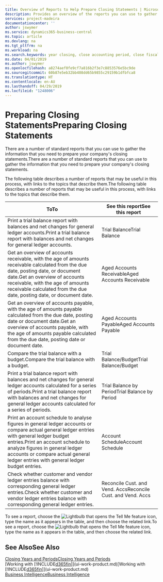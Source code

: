 ```yaml
---
title: Overview of Reports to Help Prepare Closing Statements | Microsoft Docs
description: Provides an overview of the reports you can use to gather information to prepare your company's closing statements when closing the fiscal year.
services: project-madeira
documentationcenter: ''
author: jswymer
ms.service: dynamics365-business-central
ms.topic: article
ms.devlang: na
ms.tgt_pltfrm: na
ms.workload: na
ms.search.keywords: year closing, close accounting period, close fiscal year, aging, creditor payments, vendor payments, assets, liabilities, equity, analysis, reporting, financial report, business intelligence, BI, Power Bi, KPI
ms.date: 04/01/2019
ms.author: jswymer
ms.openlocfilehash: a8274aef0fe9cf7a816b2f3e7c8853576e5bc9de
ms.sourcegitcommit: 60b87e5eb32bb408dd65b9855c29159b1dfbfca8
ms.translationtype: HT
ms.contentlocale: en-AU
ms.lasthandoff: 04/29/2019
ms.locfileid: "1248006"
---
```

# <a name="preparing-closing-statements"></a><span data-ttu-id="6157e-103">Preparing Closing Statements</span><span class="sxs-lookup"><span data-stu-id="6157e-103">Preparing Closing Statements</span></span>
<span data-ttu-id="6157e-104">There are a number of standard reports that you can use to gather the information that you need to prepare your company's closing statements.</span><span class="sxs-lookup"><span data-stu-id="6157e-104">There are a number of standard reports that you can use to gather the information that you need to prepare your company's closing statements.</span></span>

<span data-ttu-id="6157e-105">The following table describes a number of reports that may be useful in this process, with links to the topics that describe them.</span><span class="sxs-lookup"><span data-stu-id="6157e-105">The following table describes a number of reports that may be useful in this process, with links to the topics that describe them.</span></span>

| <span data-ttu-id="6157e-106">To</span><span class="sxs-lookup"><span data-stu-id="6157e-106">To</span></span> | <span data-ttu-id="6157e-107">See this report</span><span class="sxs-lookup"><span data-stu-id="6157e-107">See this report</span></span> |
| --- | --- |
| <span data-ttu-id="6157e-108">Print a trial balance report with balances and net changes for general ledger accounts.</span><span class="sxs-lookup"><span data-stu-id="6157e-108">Print a trial balance report with balances and net changes for general ledger accounts.</span></span> |<span data-ttu-id="6157e-109">Trial Balance</span><span class="sxs-lookup"><span data-stu-id="6157e-109">Trial Balance</span></span> |
| <span data-ttu-id="6157e-110">Get an overview of accounts receivable, with the age of amounts receivable calculated from the due date, posting date, or document date.</span><span class="sxs-lookup"><span data-stu-id="6157e-110">Get an overview of accounts receivable, with the age of amounts receivable calculated from the due date, posting date, or document date.</span></span> |<span data-ttu-id="6157e-111">Aged Accounts Receivable</span><span class="sxs-lookup"><span data-stu-id="6157e-111">Aged Accounts Receivable</span></span> |
| <span data-ttu-id="6157e-112">Get an overview of accounts payable, with the age of amounts payable calculated from the due date, posting date or document date.</span><span class="sxs-lookup"><span data-stu-id="6157e-112">Get an overview of accounts payable, with the age of amounts payable calculated from the due date, posting date or document date.</span></span> |<span data-ttu-id="6157e-113">Aged Accounts Payable</span><span class="sxs-lookup"><span data-stu-id="6157e-113">Aged Accounts Payable</span></span> |
| <span data-ttu-id="6157e-114">Compare the trial balance with a budget.</span><span class="sxs-lookup"><span data-stu-id="6157e-114">Compare the trial balance with a budget.</span></span> |<span data-ttu-id="6157e-115">Trial Balance/Budget</span><span class="sxs-lookup"><span data-stu-id="6157e-115">Trial Balance/Budget</span></span> |
| <span data-ttu-id="6157e-116">Print a trial balance report with balances and net changes for general ledger accounts calculated for a series of periods.</span><span class="sxs-lookup"><span data-stu-id="6157e-116">Print a trial balance report with balances and net changes for general ledger accounts calculated for a series of periods.</span></span> |<span data-ttu-id="6157e-117">Trial Balance by Period</span><span class="sxs-lookup"><span data-stu-id="6157e-117">Trial Balance by Period</span></span> |
| <span data-ttu-id="6157e-118">Print an account schedule to analyse figures in general ledger accounts or compare actual general ledger entries with general ledger budget entries.</span><span class="sxs-lookup"><span data-stu-id="6157e-118">Print an account schedule to analyze figures in general ledger accounts or compare actual general ledger entries with general ledger budget entries.</span></span> |<span data-ttu-id="6157e-119">Account Schedule</span><span class="sxs-lookup"><span data-stu-id="6157e-119">Account Schedule</span></span> |
| <span data-ttu-id="6157e-120">Check whether customer and vendor ledger entries balance with corresponding general ledger entries.</span><span class="sxs-lookup"><span data-stu-id="6157e-120">Check whether customer and vendor ledger entries balance with corresponding general ledger entries.</span></span> |<span data-ttu-id="6157e-121">Reconcile Cust. and Vend. Accs</span><span class="sxs-lookup"><span data-stu-id="6157e-121">Reconcile Cust. and Vend. Accs</span></span> |

<span data-ttu-id="6157e-122">To see a report, choose the ![Lightbulb that opens the Tell Me feature](media/ui-search/search_small.png "Tell me what you want to do") icon, type the name as it appears in the table, and then choose the related link.</span><span class="sxs-lookup"><span data-stu-id="6157e-122">To see a report, choose the ![Lightbulb that opens the Tell Me feature](media/ui-search/search_small.png "Tell me what you want to do") icon, type the name as it appears in the table, and then choose the related link.</span></span>

## <a name="see-also"></a><span data-ttu-id="6157e-123">See Also</span><span class="sxs-lookup"><span data-stu-id="6157e-123">See Also</span></span>
[<span data-ttu-id="6157e-124">Closing Years and Periods</span><span class="sxs-lookup"><span data-stu-id="6157e-124">Closing Years and Periods</span></span>](year-close-years-periods.md)  
<span data-ttu-id="6157e-125">[Working with [!INCLUDE[d365fin](includes/d365fin_md.md)]](ui-work-product.md)</span><span class="sxs-lookup"><span data-stu-id="6157e-125">[Working with [!INCLUDE[d365fin](includes/d365fin_md.md)]](ui-work-product.md)</span></span>  
[<span data-ttu-id="6157e-126">Business Intelligence</span><span class="sxs-lookup"><span data-stu-id="6157e-126">Business Intelligence</span></span>](bi.md)
